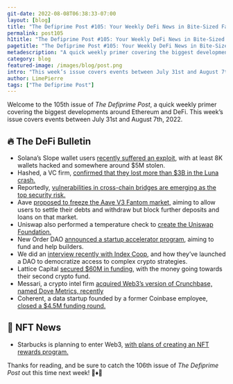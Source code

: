 ```yaml
---
git-date: 2022-08-08T06:38:33-07:00
layout: [blog]
title: "The Defiprime Post #105: Your Weekly DeFi News in Bite-Sized Fashion"
permalink: post105
h1title: "The Defiprime Post #105: Your Weekly DeFi News in Bite-Sized Fashion"
pagetitle: "The Defiprime Post #105: Your Weekly DeFi News in Bite-Sized Fashion"
metadescription: "A quick weekly primer covering the biggest developments around Ethereum and DeFi. This week’s issue covers events between July 31st and August 7th, 2022"
category: blog
featured-image: /images/blog/post.png
intro: "This week’s issue covers events between July 31st and August 7th, 2022"
author: LimePierre
tags: ["The Defiprime Post"]
---
```


Welcome to the 105th issue of _The Defiprime Post_, a quick weekly primer covering the biggest developments around Ethereum and DeFi. This week’s issue covers events between July 31st and August 7th, 2022.


## 🔥 The DeFi Bulletin

* Solana’s Slope wallet users [recently suffered an exploit](https://blockworks.co/solana-based-wallet-users-drained-in-suspected-exploit/), with at least 8K wallets hacked and somewhere around $5M stolen. 
* Hashed, a VC firm, [confirmed that they lost more than $3B in the Luna crash. ](https://www.theblock.co/post/161168/crypto-vc-hashed-confirms-luna-loss-3-billion)
* Reportedly, [vulnerabilities in cross-chain bridges are emerging as the top security risk. ](https://blog.chainalysis.com/reports/cross-chain-bridge-hacks-2022/)
* Aave [proposed to freeze the Aave V3 Fantom market,](https://governance.aave.com/t/arc-aave-v3-fantom-freeze-reserves/9166) aiming to allow users to settle their debts and withdraw but block further deposits and loans on that market. 
* Uniswap also performed a temperature check to [create the Uniswap Foundation. ](https://gov.uniswap.org/t/temperature-check-create-the-uniswap-foundation/17358)
* New Order DAO [announced a startup accelerator program](https://medium.com/neworderdao/defi-base-camp-apply-for-cohort-2-1a926c727e43), aiming to fund and help builders. 
* We did an [interview recently with Index Coop](https://defiprime.com/indexcoop), and how they’ve launched a DAO to democratize access to complex crypto strategies. 
* Lattice Capital [secured $60M in funding](https://www.coindesk.com/business/2022/08/04/venture-capital-firm-lattice-capital-raises-60m-for-second-crypto-fund/?s=35), with the money going towards their second crypto fund. 
* Messari, a crypto intel firm [acquired Web3’s version of Crunchbase, named Dove Metrics, recently ](https://www.coindesk.com/business/2022/08/02/crypto-intelligence-firm-messari-acquires-web3s-version-of-crunchbase/)
* Coherent, a data startup founded by a former Coinbase employee, [closed a $4.5M funding round. ](https://www.theblock.co/post/161557/coherent-web3-data-startup-funding-former-coinbase-employee?utm_source=twitter&utm_medium=social)


## 💎 NFT News

* Starbucks is planning to enter Web3, [with plans of creating an NFT rewards program. ](https://techcrunch.com/2022/08/03/starbucks-to-unveil-its-web3-based-rewards-program-next-month/)


Thanks for reading, and be sure to catch the 106th issue of _The Defiprime Post_ out this time next week! 👋♦️👋